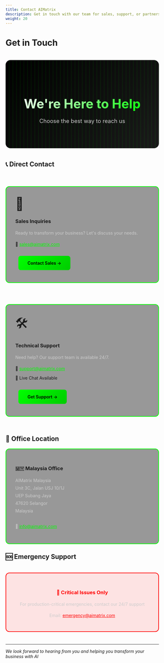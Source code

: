 ```yaml
---
title: Contact AIMatrix
description: Get in touch with our team for sales, support, or partnership opportunities
weight: 20
---
```


# Get in Touch

<div style="background: linear-gradient(135deg, #000000 0%, #1a1a1a 100%); border-radius: 16px; padding: 60px 40px; margin: 40px 0; text-align: center; position: relative; overflow: hidden;">
  <div style="position: absolute; top: 0; left: 0; right: 0; bottom: 0; opacity: 0.1; background: repeating-linear-gradient(90deg, #00ff00 0px, transparent 2px, transparent 10px, #00ff00 12px); animation: slide 10s linear infinite;"></div>
  <div style="position: relative; z-index: 1;">
    <h1 style="font-size: 3em; background: linear-gradient(135deg, #ffffff, #00ff00); -webkit-background-clip: text; -webkit-text-fill-color: transparent; margin-bottom: 20px;">We're Here to Help</h1>
    <p style="font-size: 1.3em; color: #cccccc;">Choose the best way to reach us</p>
  </div>
</div>

<style>
@keyframes slide {
  0% { transform: translateX(0); }
  100% { transform: translateX(12px); }
}

.contact-card {
  background: rgba(0, 0, 0, 0.4);
  border: 2px solid #00ff00;
  border-radius: 12px;
  padding: 30px;
  margin: 20px 0;
  transition: all 0.3s ease;
}

.contact-card:hover {
  transform: translateY(-5px);
  box-shadow: 0 10px 30px rgba(0, 255, 0, 0.3);
}

.contact-button {
  display: inline-block;
  padding: 15px 30px;
  background: linear-gradient(135deg, #00ff00, #00cc00);
  color: #000;
  text-decoration: none;
  border-radius: 8px;
  font-weight: 600;
  transition: all 0.3s ease;
  margin: 10px;
}

.contact-button:hover {
  transform: translateY(-2px);
  box-shadow: 0 6px 20px rgba(0, 255, 0, 0.4);
}
</style>

## 📞 Direct Contact

<div style="display: grid; grid-template-columns: repeat(auto-fit, minmax(300px, 1fr)); gap: 30px; margin: 40px 0;">
  
  <div class="contact-card">
    <div style="font-size: 3em; margin-bottom: 20px;">💼</div>
    <h3>Sales Inquiries</h3>
    <p style="color: #ccc; margin: 20px 0;">Ready to transform your business? Let's discuss your needs.</p>
    <div style="margin: 20px 0;">
      <p>📧 <a href="mailto:sales@aimatrix.com" style="color: #00ff00;">sales@aimatrix.com</a></p>
    </div>
    <a href="mailto:sales@aimatrix.com" class="contact-button">Contact Sales →</a>
  </div>
  
  <div class="contact-card">
    <div style="font-size: 3em; margin-bottom: 20px;">🛠️</div>
    <h3>Technical Support</h3>
    <p style="color: #ccc; margin: 20px 0;">Need help? Our support team is available 24/7.</p>
    <div style="margin: 20px 0;">
      <p>📧 <a href="mailto:support@aimatrix.com" style="color: #00ff00;">support@aimatrix.com</a></p>
      <p>💬 Live Chat Available</p>
    </div>
    <a href="https://support.aimatrix.com" class="contact-button">Get Support →</a>
  </div>
  
</div>

## 🏢 Office Location

<div class="contact-card">
  <h3>🇲🇾 Malaysia Office</h3>
  <p style="color: #ccc; line-height: 1.8;">
    AIMatrix Malaysia<br>
    Unit 3C, Jalan USJ 10/1J<br>
    UEP Subang Jaya<br>
    47620 Selangor<br>
    Malaysia<br>
    <br>
    📧 <a href="mailto:info@aimatrix.com" style="color: #00ff00;">info@aimatrix.com</a>
  </p>
</div>

## 🆘 Emergency Support

<div style="background: rgba(255, 0, 0, 0.1); border: 2px solid #ff0000; border-radius: 12px; padding: 30px; margin: 40px 0; text-align: center;">
  <h3 style="color: #ff0000;">🚨 Critical Issues Only</h3>
  <p style="color: #ccc; margin: 20px 0;">For production-critical emergencies, contact our 24/7 support</p>
  <p style="color: #ccc;">Email: <a href="mailto:emergency@aimatrix.com" style="color: #ff0000;">emergency@aimatrix.com</a></p>
</div>

---

*We look forward to hearing from you and helping you transform your business with AI*